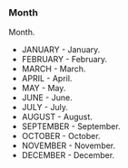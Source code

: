 ### Month
Month.

- JANUARY - January.
- FEBRUARY - February.
- MARCH - March.
- APRIL - April.
- MAY - May.
- JUNE - June.
- JULY - July.
- AUGUST - August.
- SEPTEMBER - September.
- OCTOBER - October.
- NOVEMBER - November.
- DECEMBER - December.
